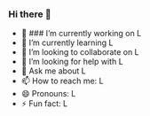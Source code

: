 ### Hi there 👋

<!--
**A-Person-That-Exists/A-Person-That-Exists** is a ✨ _special_ ✨ repository because its `README.md` (this file) appears on your GitHub profile.

Here are some ideas to get you started:

- 🔭 ### I’m currently working on ...
- 🌱 I’m currently learning ...
- 👯 I’m looking to collaborate on ...
- 🤔 I’m looking for help with ...
- 💬 Ask me about ...
- 📫 How to reach me: ...
- 😄 Pronouns: ...
- ⚡ Fun fact: ...
-->
- 🔭 ### I’m currently working on L
- 🌱 I’m currently learning L
- 👯 I’m looking to collaborate on L
- 🤔 I’m looking for help with L
- 💬 Ask me about L
- 📫 How to reach me: L
- 😄 Pronouns: L
- ⚡ Fun fact: L
